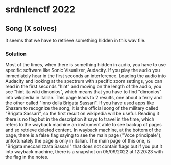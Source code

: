 # srdnlenctf 2022

## Song (X solves)

It seems that we have to retrieve something hidden in this wav file.

### Solution

Most of the times, when there is something hidden in audio, you have to use specific software like Sonic Visualizer, Audacity. If you play the audio you immediately hear in the first seconds an interference. Loading the audio into Audacity and looking at the spectrum with specific zoom settings, you can read in the first seconds "hint" and moving on the length of the audio, you see "hint ita wiki dimonios", which means that you have to find "dimonios" into wikipedia in italian. This page leads to 2 results, one about a ferry and the other called "Inno della Brigata Sassari". If you have used apps like Shazam to recognize the song, it is the official song of the military called "Brigata Sassari", so the first result on wikipedia will be useful. Reading it there is no flag but in the description it says to travel in the time, which refers to the wayback machine an instrument able to see backup of pages and so retrieve deleted content. In wayback machine, at the bottom of the page, there is a false flag saying to see the main page ("Voce principale"), unfortunately the page is only in italian. The main page of this one, is "Brigata meccanizzata Sassari" that does not contain flags but if you put it into wayback machine, there is a snapshot on 05/09/2022 at 12:20:23 with the flag in the notes.
